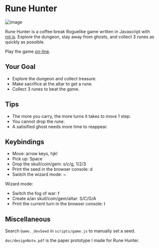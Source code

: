 # Rune Hunter

![image](https://github.com/Bozar/runeHunter/blob/master/doc/youWin.png)

Rune Hunter is a coffee break Roguelike game written in Javascript with [rot.js](https://github.com/ondras/rot.js). Explore the dungeon, stay away from ghosts, and collect 3 runes as quickly as possible.

Play the game [on-line](https://bozar.github.io/runeHunter/).

## Your Goal

* Explore the dungeon and collect treasure.
* Make sacrifice at the altar to get a rune.
* Collect 3 runes to beat the game.

## Tips

* The more you carry, the more turns it takes to move 1 step.
* You cannot drop the rune.
* A satisified ghost needs more time to reappear.

## Keybindings

* Move: arrow keys, hjkl
* Pick up: Space
* Drop the skull/coin/gem: s/c/g, 1/2/3
* Print the seed in the browser console: d
* Switch the wizard mode: ~

Wizard mode:

* Switch the fog of war: f
* Create a/an skull/coin/gem/altar: S/C/G/A
* Print the current turn in the browser console: t

## Miscellaneous

Search `Game._devSeed` in `scripts/game.js` to manually set a seed.

`doc/designNote.pdf` is the paper prototype I made for Rune Hunter.
